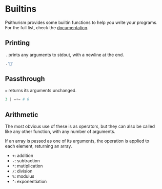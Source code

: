 # Builtins

Psithurism provides some builtin functions to help you write your programs.
For the full list, check the [documentation](../../documentation).

## Printing
`.` prints any arguments to stdout, with a newline at the end.
```py
.'🍃'
```

## Passthrough
`=` returns its arguments unchanged.
```py
3 | =+= # 6
```

## Arithmetic

The most obvious use of these is as operators, but they can also be called like any other function, with any number of arguments.

If an array is passed as one of its arguments, the operation is applied to each element, returning an array.

- `+`: addition
- `-`: subtraction
- `*`: mutiplication
- `/`: division
- `%`: modulus
- `^`: exponentiation
